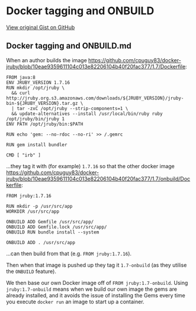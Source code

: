 # Docker tagging and ONBUILD

[View original Gist on GitHub](https://gist.github.com/Integralist/06004b0fccc2bed05460)

## Docker tagging and ONBUILD.md

When an author builds the image https://github.com/cpuguy83/docker-jruby/blob/10eae9359611104c013e82206104b40f20fac377/1.7/Dockerfile:

```
FROM java:8
ENV JRUBY_VERSION 1.7.16
RUN mkdir /opt/jruby \
  && curl http://jruby.org.s3.amazonaws.com/downloads/${JRUBY_VERSION}/jruby-bin-${JRUBY_VERSION}.tar.gz \
  | tar -zxC /opt/jruby --strip-components=1 \
  && update-alternatives --install /usr/local/bin/ruby ruby /opt/jruby/bin/jruby 1
ENV PATH /opt/jruby/bin:$PATH

RUN echo 'gem: --no-rdoc --no-ri' >> /.gemrc

RUN gem install bundler

CMD [ "irb" ]
```

...they tag it with (for example) `1.7.16` so that the other docker image https://github.com/cpuguy83/docker-jruby/blob/10eae9359611104c013e82206104b40f20fac377/1.7/onbuild/Dockerfile:

```
FROM jruby:1.7.16

RUN mkdir -p /usr/src/app
WORKDIR /usr/src/app

ONBUILD ADD Gemfile /usr/src/app/
ONBUILD ADD Gemfile.lock /usr/src/app/
ONBUILD RUN bundle install --system

ONBUILD ADD . /usr/src/app
```

...can then build from that (e.g. `FROM jruby:1.7.16`). 

Then when that image is pushed up they tag it `1.7-onbuild` (as they utilise the `ONBUILD` feature). 

We then base our own Docker image off of `FROM jruby:1.7-onbuild`. Using `jruby:1.7-onbuild` means when we build our own image the gems are already installed, and it avoids the issue of installing the Gems every time you execute `docker run` an image to start up a container.


